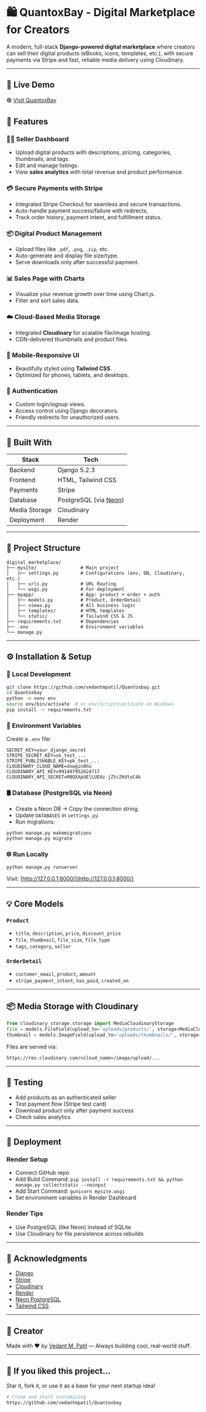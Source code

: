 # 🛍️ QuantoxBay - Digital Marketplace for Creators

A modern, full-stack **Django-powered digital marketplace** where creators can sell their digital products (eBooks, icons, templates, etc.), with secure payments via Stripe and fast, reliable media delivery using Cloudinary.

---

## 🔗 Live Demo

🟢 [Visit QuantoxBay](https://quantoxbay.onrender.com/)


## 🚀 Features

### 👩‍💻 Seller Dashboard

* Upload digital products with descriptions, pricing, categories, thumbnails, and tags.
* Edit and manage listings.
* View **sales analytics** with total revenue and product performance.

### 💳 Secure Payments with Stripe

* Integrated Stripe Checkout for seamless and secure transactions.
* Auto-handle payment success/failure with redirects.
* Track order history, payment intent, and fulfillment status.

### 📦 Digital Product Management

* Upload files like `.pdf`, `.png`, `.zip`, etc.
* Auto-generate and display file size/type.
* Serve downloads only after successful payment.

### 📊 Sales Page with Charts

* Visualize your revenue growth over time using Chart.js.
* Filter and sort sales data.

### ☁️ Cloud-Based Media Storage

* Integrated **Cloudinary** for scalable file/image hosting.
* CDN-delivered thumbnails and product files.

### 📱 Mobile-Responsive UI

* Beautifully styled using **Tailwind CSS**.
* Optimized for phones, tablets, and desktops.

### 🔐 Authentication

* Custom login/signup views.
* Access control using Django decorators.
* Friendly redirects for unauthorized users.

---

## 🧰 Built With

| Stack         | Tech                                       |
| ------------- | ------------------------------------------ |
| Backend       | Django 5.2.3                               |
| Frontend      | HTML, Tailwind CSS                         |
| Payments      | Stripe                                     |
| Database      | PostgreSQL (via [Neon](https://neon.tech)) |
| Media Storage | Cloudinary                                 |
| Deployment    | Render                                     |

---

## 📂 Project Structure

```
digital_marketplace/
├── mysite/                # Main project
│   ├── settings.py        # Configurations (env, DB, Cloudinary, etc.)
│   ├── urls.py            # URL Routing
│   └── wsgi.py            # For deployment
├── myapp/                 # App: product + order + auth
│   ├── models.py          # Product, OrderDetail
│   ├── views.py           # All business logic
│   ├── templates/         # HTML templates
│   └── static/            # Tailwind CSS & JS
├── requirements.txt       # Dependencies
├── .env                   # Environment variables
└── manage.py
```

---

## ⚙️ Installation & Setup

### 🔧 Local Development

```bash
git clone https://github.com/vedantmpatil/Quantoxbay.git
cd Quantoxbay
python -m venv env
source env/bin/activate  # or env\Scripts\activate on Windows
pip install -r requirements.txt
```

### 🔑 Environment Variables

Create a `.env` file:

```env
SECRET_KEY=your_django_secret
STRIPE_SECRET_KEY=sk_test_...
STRIPE_PUBLISHABLE_KEY=pk_test_...
CLOUDINARY_CLOUD_NAME=dxwgin8hu
CLOUDINARY_API_KEY=991497952624717
CLOUDINARY_API_SECRET=M8QXXpUElLUE0z-jZtcZKdtoC4k
```

### 🛢️ Database (PostgreSQL via Neon)

* Create a Neon DB → Copy the connection string.
* Update `DATABASES` in `settings.py`.
* Run migrations:

```bash
python manage.py makemigrations
python manage.py migrate
```

### 🌐 Run Locally

```bash
python manage.py runserver
```

Visit: [http://127.0.0.1:8000/](http://127.0.0.1:8000/)

---

## 💡 Core Models

### `Product`

* `title`, `description`, `price`, `discount_price`
* `file`, `thumbnail`, `file_size`, `file_type`
* `tags`, `category`, `seller`

### `OrderDetail`

* `customer_email`, `product`, `amount`
* `stripe_payment_intent`, `has_paid`, `created_on`

---

## 📦 Media Storage with Cloudinary

```python
from cloudinary_storage.storage import MediaCloudinaryStorage
file = models.FileField(upload_to='uploads/products/', storage=MediaCloudinaryStorage())
thumbnail = models.ImageField(upload_to='uploads/thumbnails/', storage=MediaCloudinaryStorage())
```

Files are served via:

```
https://res.cloudinary.com/<cloud_name>/image/upload/...
```

---

## 🧪 Testing

* Add products as an authenticated seller
* Test payment flow (Stripe test card)
* Download product only after payment success
* Check sales analytics

---

## 🚀 Deployment

### Render Setup

* Connect GitHub repo
* Add Build Command: `pip install -r requirements.txt && python manage.py collectstatic --noinput`
* Add Start Command: `gunicorn mysite.wsgi`
* Set environment variables in Render Dashboard

### Render Tips

* Use PostgreSQL (like Neon) instead of SQLite
* Use Cloudinary for file persistence across rebuilds

---


## 🤝 Acknowledgments

* [Django](https://www.djangoproject.com/)
* [Stripe](https://stripe.com/)
* [Cloudinary](https://cloudinary.com/)
* [Render](https://render.com/)
* [Neon PostgreSQL](https://neon.tech/)
* [Tailwind CSS](https://tailwindcss.com/)

---

## 🧠 Creator

Made with ❤️ by [Vedant M. Patil](https://github.com/vedantmpatil) — Always building cool, real-world stuff.

---

## 🌟 If you liked this project...

Star it, fork it, or use it as a base for your next startup idea!

```bash
# Clone and start customizing
https://github.com/vedantmpatil/Quantoxbay
```
